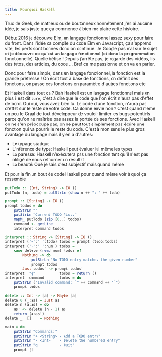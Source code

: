 ```yaml
---
title: Pourquoi Haskell
---
```


Truc de Geek, de matheux ou de boutonneux honnêtement j'en ai aucune idée, je sais juste que ça commence à bien me plaire cette histoire.

Début 2016 je découvre [Elm](http://elm-lang.org/), un langage fonctionnel assez sexy pour faire du front. Dans l'idée ca compile du code Elm en Javascript, ça s'apprend vite, les perfs sont bonnes donc on continue. Je Google pas mal sur le sujet et je découvre ce qu'est un langage fonctionnel (et donc la programmation fonctionnelle). Quelle bêtise ! Depuis j'arrête pas, je regarde des vidéos, lis des tutos, des articles, du code ... Bref ca me passionne et on va en parler.


Donc pour faire simple, dans un langage fonctionnel, la fonction est la grande prêtresse ! On écrit tout à base de fonctions, on définit des fonctions, on passe ces fonctions en paramètre d'autres fonctions etc.


Et Haskell dans tout ca ? Bah Haskell est un langage fonctionnel mais en plus il est dit `pure`, c'est à dire que le code que l'on écrit n'aura pas d'effet de bord. Oui oui, vous avez bien lu. Le code d'une fonction, n'aura pas d'effet sur le reste de votre code. Ca donne envie non ? C'est quand meme un peu le Graal de tout développeur de vouloir limiter les bugs potentiels parce qu'on ne maîtrise pas assez la portée de ses fonctions. Avec Haskell on ne s'en préoccupe pas, on ne peut tout simplement pas écrire une fonction qui va pourrir le reste du code.
C'est à mon sens le plus gros avantage du langage mais il y en a d'autres:

- Le typage statique
- L'inférence de type: Haskell peut évaluer lui même les types
- La paresse: Haskell n’exécutera pas une fonction tant qu'il n'est pas obligé de nous retourner un résultat
- La beauté: Oué je sais c'est subjectif mais quand même


Et pour la fin un bout de code Haskell pour quand même voir à quoi ça ressemble
```haskell
putTodo :: (Int, String) -> IO ()
putTodo (n, todo) = putStrLn (show n ++ ": " ++ todo)

prompt :: [String] -> IO ()
prompt todos = do
    putStrLn ""
    putStrLn "Current TODO list:"
    mapM_ putTodo (zip [0..] todos)
    command <- getLine
    interpret command todos

interpret :: String -> [String] -> IO ()
interpret ('+':' ':todo) todos = prompt (todo:todos)
interpret ('-':' ':num ) todos =
    case delete (read num) todos of
        Nothing -> do
            putStrLn "No TODO entry matches the given number"
            prompt todos
        Just todos' -> prompt todos'
interpret  "q"           todos = return ()
interpret  command       todos = do
    putStrLn ("Invalid command: `" ++ command ++ "`")
    prompt todos

delete :: Int -> [a] -> Maybe [a]
delete 0 (_:as) = Just as
delete n (a:as) = do
    as' <- delete (n - 1) as
    return (a:as')
delete _  []    = Nothing

main = do
    putStrLn "Commands:"
    putStrLn "+ <String> - Add a TODO entry"
    putStrLn "- <Int>    - Delete the numbered entry"
    putStrLn "q          - Quit"
    prompt []

```
